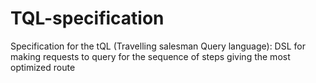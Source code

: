 # TQL-specification
Specification for the tQL (Travelling salesman Query language): DSL for making requests to query for the sequence of steps giving the most optimized route
